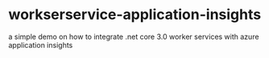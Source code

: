 # workserservice-application-insights
a simple demo on how to integrate .net core 3.0 worker services with azure application insights
